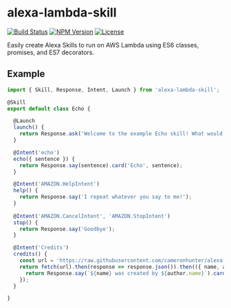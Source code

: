 # alexa-lambda-skill

[![Build Status](https://travis-ci.org/cameronhunter/alexa-lambda-skill.svg?branch=master)](https://travis-ci.org/cameronhunter/alexa-lambda-skill) [![NPM Version](https://img.shields.io/npm/v/alexa-lambda-skill.svg)](https://npmjs.org/package/alexa-lambda-skill) [![License](https://img.shields.io/npm/l/alexa-lambda-skill.svg)](https://github.com/cameronhunter/alexa-lambda-skill/blob/master/LICENSE)

Easily create Alexa Skills to run on AWS Lambda using ES6 classes, promises, and ES7 decorators.

## Example

```javascript
import { Skill, Response, Intent, Launch } from 'alexa-lambda-skill';

@Skill
export default class Echo {

  @Launch
  launch() {
    return Response.ask('Welcome to the example Echo skill! What would you like me to repeat?');
  }

  @Intent('echo')
  echo({ sentence }) {
    return Response.say(sentence).card('Echo', sentence);
  }

  @Intent('AMAZON.HelpIntent')
  help() {
    return Response.say('I repeat whatever you say to me!');
  }
  
  @Intent('AMAZON.CancelIntent', 'AMAZON.StopIntent')
  stop() {
    return Response.say('Goodbye');
  }

  @Intent('Credits')
  credits() {
    const url = 'https://raw.githubusercontent.com/cameronhunter/alexa-lambda-skill/master/package.json';
    return fetch(url).then(response => response.json()).then(({ name, author }) => {
      return Response.say(`${name} was created by ${author.name}`).card(name, `Credits: ${author.name} <${author.email}> (${author.url})`);
    });
  }

}
```
